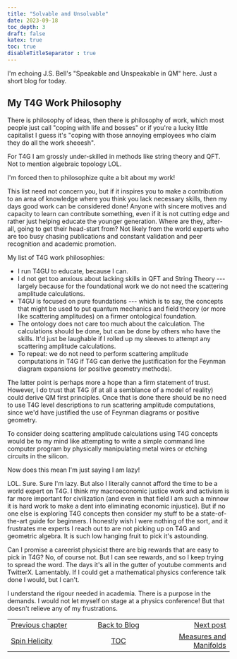 ```yaml
---
title: "Solvable and Unsolvable"
date: 2023-09-18
toc_depth: 3
draft: false
katex: true
toc: true
disableTitleSeparator : true
---
```


I'm echoing J.S. Bell's "Speakable and Unspeakable in QM" here.
Just a short blog for today.

## My T4G Work Philosophy

There is philosophy of ideas, then there is philosophy of work, which most 
people just call "coping with life and bosses" or if you're a lucky 
little capitalist I guess it's "coping with those annoying employees who 
claim they do all the work sheeesh".

For T4G I am grossly under-skilled in methods like string theory and QFT. 
Not to mention algebraic topology LOL.

I'm forced then to philosophize quite a bit about my work!

This list need not concern you, but if it inspires you to make a contribution 
to an area of knowledge where you think you lack necessary skills, then my 
days good work can be considered done!  Anyone with sincere motives and 
capacity to learn can contribute something, even if it is not cutting edge 
and rather just helping educate the younger generation. Where are they, 
after-all, going to get their head-start from?  Not likely from the world 
experts who are too busy chasing publications and constant validation and 
peer recognition and academic promotion.

My list of T4G work philosophies:
* I run T4GU to educate, because I can.
* I d not get too anxious about lacking skills in QFT and String Theory --- 
largely because for the foundational work we do not need the scattering 
amplitude calculations.
* T4GU is focused on pure foundations --- which is to say, the concepts that 
might be used to put quantum mechanics and field theory (or more like scattering 
amplitudes) on a firmer ontological foundation.
* The ontology does not care too much about the calculation. The calculations 
should be done, but can be done by others who have the skills. It'd just be 
laughable if I rolled up my sleeves to attempt any scattering amplitude 
calculations.
* To repeat: we do not need to perform scattering amplitude computations in T4G 
if T4G can derive the justification for the Feynman diagram expansions (or 
positive geometry methods).

The latter point is perhaps more a hope than a firm statement of trust. 
However, I do trust that T4G (if at all a semblance of a model of reality) could 
derive QM first principles. Once that is done there should be no need to use T4G 
level descriptions to run scattering amplitude computations, since we'd have 
justified the use of Feynman diagrams or positive geometry.

To consider doing scattering amplitude calculations using T4G concepts would 
be to my mind like attempting to write a simple command line computer program 
by physically manipulating metal wires or etching circuits in the silicon.

Now does this mean I'm just saying I am lazy!

LOL. Sure. Sure I'm lazy. But also I literally cannot afford the time to be a 
world expert on T4G. I think my macroeconomic justice work and activism is far 
more important for civilization (and even in that field I am such a minnow it 
is hard work to make a dent into eliminating economic injustice). But if no one 
else is exploring T4G concepts then consider my stuff to be a state-of-the-art 
guide for beginners. I honestly wish I were nothing of the sort, and it 
frustrates me experts I reach out to are not picking up on T4G and geometric 
algebra.  It is such low hanging fruit to pick it's astounding.

Can I promise a careerist physicist there are big rewards that are easy to 
pick in T4G? No, of course not. But I can see rewards, and so I keep trying 
to spread the word.  The days it's all in the gutter of youtube comments 
and TwitterX. Lamentably. If I could get a mathematical physics conference 
talk done I would, but I can't.

I understand the rigour needed in academia. There is a purpose in the demands. 
I would not let myself on stage at a physics conference! But that 
doesn't relieve any of my frustrations.


<table style="border-collapse: collapse; border=0;">
    <colgroup>
       <col span="1" style="width: 25%;">
       <col span="1" style="width: 25%;">
       <col span="1" style="width: 25%;">
    </colgroup>
<tr style="border: 1px solid color:#0f0f0f;">
<td style="border: 1px solid color:#0f0f0f;"><a href="../44_spinhelicity">Previous chapter</a></td>
<td style="border: 1px solid color:#0f0f0f; text-align:center;"><a href="../">Back to Blog</a></td>
<td style="border: 1px solid color:#0f0f0f; text-align:right;"><a href="../46_measures_and_manifolds">Next post</a></td>
</tr>
<tr style="border: 1px solid color:#0f0f0f;">
<td style="border: 1px solid color:#0f0f0f;"><a href="../44_spinhelicity">Spin Helicity</a></td>
<td style="border: 1px solid color:#0f0f0f; text-align:center;"><a href="../">TOC</a></td>
<td style="border: 1px solid color:#0f0f0f; text-align:right;"><a href="../46_measures_and_manifolds">Measures and Manifolds</a></td>
</tr>
</table>

